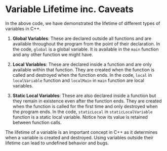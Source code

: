 # Variable Lifetime inc. Caveats
In the above code, we have demonstrated the lifetime of different types of variables in C++.

1. **Global Variables**: These are declared outside all functions and are available throughout the program from the point of their declaration. In the code, `global` is a global variable. It is available in the `main` function and any other function we might have.

2. **Local Variables**: These are declared inside a function and are only available within that function. They are created when the function is called and destroyed when the function ends. In the code, `local` in `localVariable` function and `localMain` in `main` function are local variables.

3. **Static Local Variables**: These are also declared inside a function but they remain in existence even after the function ends. They are created when the function is called for the first time and only destroyed when the program ends. In the code, `staticLocal` in `staticLocalVariable` function is a static local variable. Notice how its value is retained between function calls.

The lifetime of a variable is an important concept in C++ as it determines when a variable is created and destroyed. Using variables outside their lifetime can lead to undefined behavior and bugs.